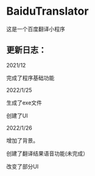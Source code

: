 # BaiduTranslator

这是一个百度翻译小程序


## 更新日志：

2021/12

完成了程序基础功能



2022/1/25

生成了exe文件

创建了UI



2022/1/26

增加了背景。

创建了翻译结果语音功能(未完成）

改变了部分UI
